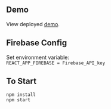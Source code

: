 ## Demo

View deployed [demo](https://crwn-clothing-f2nz.onrender.com/).

## Firebase Config

Set environment variable:  
`REACT_APP_FIREBASE = Firebase_API_key`

## To Start

```
npm install
npm start
```
